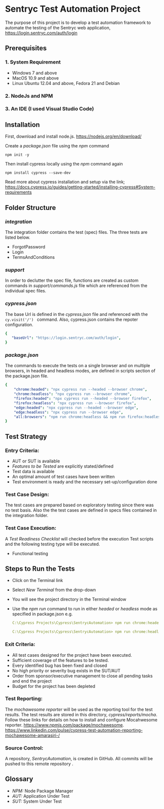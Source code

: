 # Sentryc Test Automation Project

The purpose of this project is to develop a test automation framework to automate the testing of the Sentryc web application, <https://login.sentryc.com/auth/login>

## Prerequisites 
### 1. System Requirement
* Windows 7 and above 
* MacOS 10.9 and above
* Linux Ubuntu 12.04 and above, Fedora 21 and Debian

### 2. NodeJs and NPM
### 3. An IDE (I used Visual Studio Code) 

## Installation 
 First, download and install node.js.
<https://nodejs.org/en/download/>

Create a *package.json* file using the *npm* command 
``` 
npm init -y
```

Then install cypress locally using the *npm* command again
``` 
npm install cypress --save-dev
```
Read more about cypress installation and setup via the link;
<https://docs.cypress.io/guides/getting-started/installing-cypress#System-requirements>

## Folder Structure
### *integration*
The integration folder contains the test (spec) files. The three tests are listed below.

* ForgotPassword
* Login
* TermsAndConditions


### *support*
In order to declutter the spec file, functions are created as custom commands in *support/commands.js* file which are referenced from the individual spec files. 

### *cypress.json* 
The base Url is defined in the *cypress.json* file and referenced with the ```cy.visit('/') ``` command. Also, cypress.json contains the repoter configuration. 

```yaml
{
   "baseUrl": "https://login.sentryc.com/auth/login", 
}
```

### *package.json*
The commands to execute the tests on a single browser and on multiple browsers, in headed and headless modes, are defined in scripts section of the package.json file.

```yaml
{
    "chrome:headed": "npx cypress run --headed --browser chrome",
    "chrome:headless": "npx cypress run --browser chrome",
    "firefox:headed": "npx cypress run --headed --browser firefox",
    "firefox:headless": "npx cypress run --browser firefox",
    "edge:headed": "npx cypress run --headed --browser edge",
    "edge:headless": "npx cypress run --browser edge",
    "all:browsers": "npm run chrome:headless && npm run firefox:headless && npm run edge:headless"
}
```

## Test Strategy

### Entry Criteria:
* AUT or SUT is available
* *Features to be Tested* are explicitly stated/defined
* Test data is available
* An optimal amount of test cases have been written
* Test environment is ready and the necessary set-up/configuration done

### Test Case Design:
The test cases are prepared based on exploratory testing since there was no test basis. Also the the test cases are defined in specs files contained in the integration folder.
 
### Test Case Execution:
A *Test Readiness Checklist* will checked before the execution Test scripts and the following testing type will be executed.
* Functional testing

## Steps to Run the Tests
* Click on the Terminal link
* Select *New Terminal* from the drop-down
* You will see the project directory in the Terminal window
* Use the *npm run* command to run in either *headed* or *headless* mode as specified in package.json
e.g. 
    ```yaml 
    C:\Cypress Projects\Cypress\SentrycAutomation> npm run chrome:headed
    ```

    ```yaml 
    C:\Cypress Projects\Cypress\SentrycAutomation> npm run chrome:headless
    ```


### Exit Criteria: 
* All test cases designed for the project have been executed.
* Sufficient coverage of the features to be tested.
* Every identified bug has been fixed and closed
* No high priority or severity bug exists in the SUT/AUT
* Order from sponsor/executive management to close all pending tasks and end the project 
* Budget for the project has been depleted

### Test Reporting: 
The *mochawesome reporter* will be used as the reporting tool for the test results. The test results are stored in this directory, *cypress/reports/mocha*. Follow these links for details on how to install and configure Mocahwesome reporter. <https://www.npmjs.com/package/mochawesome>. <https://www.linkedin.com/pulse/cypress-test-automation-reporting-mochawesome-amarasiri-/>

### Source Control: 
A repository, *SentrycAutomation*, is created in GitHub. All commits will be pushed to this remote repository .

## Glossary
* *NPM:* Node Package Manager
* *AUT:* Application Under Test
* *SUT:* System Under Test